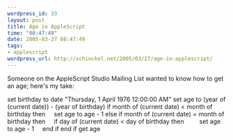 ```yaml
--- 
wordpress_id: 33
layout: post
title: Age in AppleScript
time: "08:47:49"
date: 2005-03-27 08:47:49
tags: 
- applescript
wordpress_url: http://schinckel.net/2005/03/27/age-in-applescript/
---
```

Someone on the AppleScript Studio Mailing List wanted to know how to get an age; here's my take: 

set birthday to date "Thursday, 1 April 1976 12:00:00 AM" set age to (year of (current date)) - (year of birthday) if month of (current date) < month of birthday then     set age to age - 1 else if month of (current date) = month of birthday then     if day of (current date) < day of birthday then         set age to age - 1     end if end if get age
